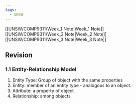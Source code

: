 ```yaml
---
tags:
  - UNSW
---
```

[[UNSW/COMP9311/Week_1 Note|Week_1 Note]]
[[UNSW/COMP9311/Week_2 Note|Week_2 Note]]
[[UNSW/COMP9311/Week_3 Note|Week_3 Note]]
## Revision
### 1.1 Entity-Relationship Model
1. Entity Type: Group of object with the same properties 
2. Entity: member of an entity type - analogous to an object. 
3. Attribute: a property of object 
4. Relationship: among objects